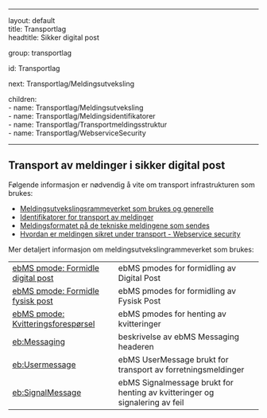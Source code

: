 -----

layout: default  
title: Transportlag  
headtitle: Sikker digital post

group: transportlag

id: Transportlag

next: Transportlag/Meldingsutveksling

children:  
\- name: Transportlag/Meldingsutveksling  
\- name: Transportlag/Meldingsidentifikatorer  
\- name: Transportlag/Transportmeldingsstruktur  
\- name: Transportlag/WebserviceSecurity

-----

## Transport av meldinger i sikker digital post

Følgende informasjon er nødvendig å vite om transport infrastrukturen
som brukes:

  - [Meldingsutvekslingsrammeverket som brukes og
    generelle](Meldingsutveksling/)
  - [Identifikatorer for transport av
    meldinger](MeldingsIdentifikatorer) 
  - [Meldingsformatet på de tekniske meldingene som
    sendes](Meldingsformat)
  - [Hvordan er meldingen sikret under transport - Webservice
    security](WebserviceSecurity)

Mer detaljert informasjon om meldingsutvekslingrammeverket som brukes:

|                                                                                        |                                                                             |
| -------------------------------------------------------------------------------------- | --------------------------------------------------------------------------- |
| [ebMS pmode: Formidle digital post](Meldingsutveksling/FormidleDigitalPostForsendelse) | ebMS pmodes for formidling av Digital Post                                  |
| [ebMS pmode: Formidle fysisk post](Meldingsutveksling/FormidleFysiskPostForsendelse)   | ebMS pmodes for formidling av Fysisk Post                                   |
| [ebMS pmode: Kvitteringsforespørsel](Meldingsutveksling/KvitteringsForespoersel)       | ebMS pmodes for henting av kvitteringer                                     |
| [eb:Messaging](Messaging)                                                              | beskrivelse av ebMS Messaging headeren                                      |
| [eb:Usermessage](UserMessage/)                                                         | ebMS UserMessage brukt for transport av forretningsmeldinger                |
| [eb:SignalMessage](SignalMessage/)                                                     | ebMS Signalmessage brukt for henting av kvitteringer og signalering av feil |
